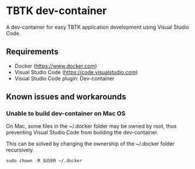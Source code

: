 # TBTK dev-container
A dev-container for easy TBTK application development using Visual Studio Code.

## Requirements
- Docker (https://www.docker.com)
- Visual Studio Code (https://code.visualstudio.com)
- Visual Studio Code plugin: Dev-container

## Known issues and workarounds
### Unable to build dev-container on Mac OS
On Mac, some files in the ~/.docker folder may be owned by root, thus preventing Visual Studio Code from building the dev-container.

This can be solved by changing the ownership of the ~/.docker folder recursively.
```
sudo chown -R $USER ~/.docker 
```
